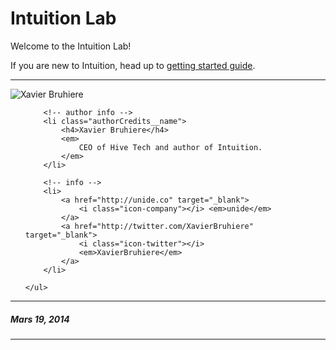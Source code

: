 # Intuition Lab


Welcome to the Intuition Lab!

If you are new to Intuition, head up to [getting started guide](/articles/gettingstarted/).

-------

<div class="authorCredits">
    <span class="profile-picture">
        <img src="https://secure.gravatar.com/avatar/21f588b59e5b0a7d92be27f14405747a?d=identicon&amp;s=192" alt="Xavier Bruhiere"/>
    </span>
    <ul class="authorCredits">

        <!-- author info -->
        <li class="authorCredits__name">
            <h4>Xavier Bruhiere</h4>
            <em>
                CEO of Hive Tech and author of Intuition.
            </em>
        </li>

        <!-- info -->
        <li>
            <a href="http://unide.co" target="_blank">
                <i class="icon-company"></i> <em>unide</em>
            </a>
            <a href="http://twitter.com/XavierBruhiere" target="_blank">
                <i class="icon-twitter"></i>
                <em>XavierBruhiere</em>
            </a>
        </li>

    </ul>
</div>


-------
##### Mars 19, 2014
-------
